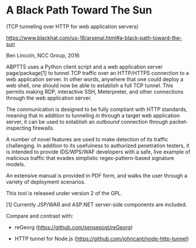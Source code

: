# A Black Path Toward The Sun
(TCP tunneling over HTTP for web application servers)

https://www.blackhat.com/us-16/arsenal.html#a-black-path-toward-the-sun

Ben Lincoln, NCC Group, 2016

ABPTTS uses a Python client script and a web application server page/package[1]
to tunnel TCP traffic over an HTTP/HTTPS connection to a web application 
server. In other words, anywhere that one could deploy a web shell, one should
now be able to establish a full TCP tunnel. This permits making RDP, 
interactive SSH, Meterpreter, and other connections through the web 
application server.

The communication is designed to be fully compliant with HTTP standards, 
meaning that in addition to tunneling *in* through a target web application 
server, it can be used to establish an *outbound* connection through 
packet-inspecting firewalls.

A number of novel features are used to make detection of its traffic 
challenging. In addition to its usefulness to authorized penetration testers, 
it is intended to provide IDS/WPS/WAF developers with a safe, live example of
malicious traffic that evades simplistic regex-pattern-based signature models.

An extensive manual is provided in PDF form, and walks the user through a 
variety of deployment scenarios.

This tool is released under version 2 of the GPL.

[1] Currently JSP/WAR and ASP.NET server-side components are included.

Compare and contrast with:

- reGeorg (https://github.com/sensepost/reGeorg)

- HTTP tunnel for Node.js (https://github.com/johncant/node-http-tunnel)

